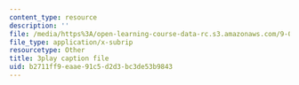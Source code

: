```yaml
---
content_type: resource
description: ''
file: /media/https%3A/open-learning-course-data-rc.s3.amazonaws.com/9-00sc-introduction-to-psychology-fall-2011/b2711ff9eaae91c5d2d3bc3de53b9843_bihrpOS0qtY.srt
file_type: application/x-subrip
resourcetype: Other
title: 3play caption file
uid: b2711ff9-eaae-91c5-d2d3-bc3de53b9843
---
```

